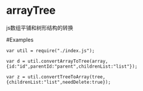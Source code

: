 # arrayTree

js数组平铺和树形结构的转换

#Examples

````
var util = require("./index.js");

var d = util.convertArrayToTree(array,{id:"id",parentId:"parent",childrenList:"list"});

var z = util.convertTreeToArray(tree,{childrenList:"list",needDelete:true});
````

